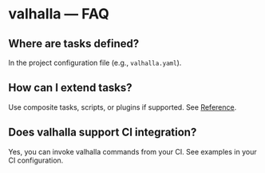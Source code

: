# valhalla — FAQ

## Where are tasks defined?
In the project configuration file (e.g., `valhalla.yaml`).

## How can I extend tasks?
Use composite tasks, scripts, or plugins if supported. See [Reference](reference.md).

## Does valhalla support CI integration?
Yes, you can invoke valhalla commands from your CI. See examples in your CI configuration.
